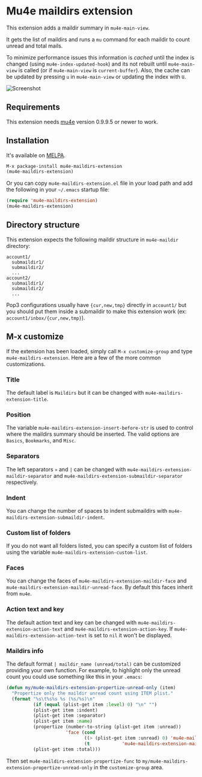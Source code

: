 # Mu4e maildirs extension

This extension adds a maildir summary in `mu4e-main-view`.

It gets the list of maildirs and runs a `mu` command for each maildir to count unread and total mails.

To minimize performance issues this information is _cached_ until the index is changed (using `mu4e-index-updated-hook`) and its not rebuilt until `mu4e-main-view` is called (or if `mu4e-main-view` is `current-buffer`). Also, the cache can be updated by pressing `u` in `mu4e-main-view` or updating the index with `U`.

![Screenshot](https://drive.google.com/uc?export=view&id=0Byv-S6nIE7oRVm85UGVxY3FqMUE)

## Requirements
This extension needs [mu4e](http://github.com/djcb/mu) version 0.9.9.5 or newer to work.

## Installation
It's available on [MELPA](http://melpa.milkbox.net).
```lisp
M-x package-install mu4e-maildirs-extension
(mu4e-maildirs-extension)
```

Or you can copy `mu4e-maildirs-extension.el` file in your load path and add the following in your `~/.emacs` startup file:
```lisp
(require 'mu4e-maildirs-extension)
(mu4e-maildirs-extension)
```

## Directory structure

This extension expects the following maildir structure in `mu4e-maildir` directory:

```
account1/
  submaildir1/
  submaildir2/
  ...
account2/
  submaildir1/
  submaildir2/
  ...
```

Pop3 configurations usually have `{cur,new,tmp}` directly in `account1/` but you should put them inside a submaildir to make this extension work (ex: `account1/inbox/{cur,new,tmp}`).

## M-x customize

If the extension has been loaded, simply call `M-x customize-group` and type `mu4e-maildirs-extension`.  Here are a few of the more common customizations. 

### Title

The default label is `Maildirs` but it can be changed with `mu4e-maildirs-extension-title`.

### Position

The variable `mu4e-maildirs-extension-insert-before-str` is used to control where the maildirs summary should be inserted. The valid options are `Basics`, `Bookmarks`, and `Misc`.

### Separators

The left separators `»` and `|` can be changed with `mu4e-maildirs-extension-maildir-separator` and `mu4e-maildirs-extension-submaildir-separator` respectively. 

### Indent

You can change the number of spaces to indent submaildirs with `mu4e-maildirs-extension-submaildir-indent`.

### Custom list of folders

If you do not want all folders listed, you can specify a custom list of folders using the variable `mu4e-maildirs-extension-custom-list`.

### Faces

You can change the faces of `mu4e-maildirs-extension-maildir-face` and `mu4e-maildirs-extension-maildir-unread-face`. By default this faces inherit from `mu4e`.

### Action text and key

The default action text and key can be changed with `mu4e-maildirs-extension-action-text` and `mu4e-maildirs-extension-action-key`.
If `mu4e-maildirs-extension-action-text` is set to `nil` it won't be displayed.

### Maildirs info

The default format `| maildir_name (unread/total)` can be customized providing your own function. For example, to highlight only the unread count you could use something like this in your `.emacs`:

```lisp
(defun my/mu4e-maildirs-extension-propertize-unread-only (item)
  "Propertize only the maildir unread count using ITEM plist."
  (format "%s\t%s%s %s (%s/%s)\n"
          (if (equal (plist-get item :level) 0) "\n" "")
          (plist-get item :indent)
          (plist-get item :separator)
          (plist-get item :name)
          (propertize (number-to-string (plist-get item :unread))
                      'face (cond
                             ((> (plist-get item :unread) 0) 'mu4e-maildirs-extension-maildir-unread-face)
                             (t            'mu4e-maildirs-extension-maildir-face)))
          (plist-get item :total)))
```

Then set `mu4e-maildirs-extension-propertize-func` to `my/mu4e-maildirs-extension-propertize-unread-only` in the `customize-group` area.

